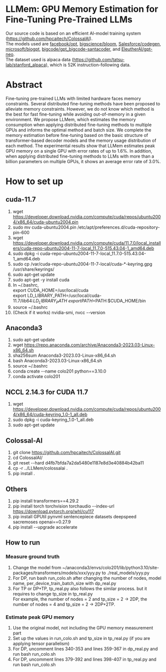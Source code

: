 # LLMem: GPU Memory Estimation for Fine-Tuning Pre-Trained LLMs

Our source code is based on an efficient AI-model training system (https://github.com/hpcaitech/ColossalAI). \
The models used are [facebook/opt](https://huggingface.co/docs/transformers/model_doc/opt), [bigscience/bloom](https://huggingface.co/docs/transformers/model_doc/bloom), [Salesforce/codegen](https://huggingface.co/docs/transformers/model_doc/codegen), [microsoft/biogpt](https://huggingface.co/docs/transformers/model_doc/biogpt), [bigcode/gpt_bigcode-santacoder](https://huggingface.co/docs/transformers/model_doc/gpt_bigcode), and [EleutherAI/gpt-neo](https://huggingface.co/docs/transformers/model_doc/gpt_neo). \
The dataset used is alpaca data (https://github.com/tatsu-lab/stanford_alpaca), which is 52K instruction-following data.

# Abstract
Fine-tuning pre-trained LLMs with limited hardware faces memory constraints. Several distributed fine-tuning methods have been proposed to alleviate memory constraints. However, we do not know which method is the best for fast fine-tuning while avoiding out-of-memory in a given environment. We propose LLMem, which estimates the memory consumption when applying distributed fine-tuning methods to multiple GPUs and informs the optimal method and batch size. We complete the memory estimation before fine-tuning based on the basic structure of transformer-based decoder models and the memory usage distribution of each method. The experimental results show that LLMem estimates peak GPU memory on a single GPU with error rates of up to 1.6\%. In addition, when applying distributed fine-tuning methods to LLMs with more than a billion parameters on multiple GPUs, it shows an average error rate of 3.0\%.

# How to set up
## cuda-11.7
1. wget https://developer.download.nvidia.com/compute/cuda/repos/ubuntu2004/x86_64/cuda-ubuntu2004.pin
2. sudo mv cuda-ubuntu2004.pin /etc/apt/preferences.d/cuda-repository-pin-600
3. wget https://developer.download.nvidia.com/compute/cuda/11.7.0/local_installers/cuda-repo-ubuntu2004-11-7-local_11.7.0-515.43.04-1_amd64.deb
4. sudo dpkg -i cuda-repo-ubuntu2004-11-7-local_11.7.0-515.43.04-1_amd64.deb
5. sudo cp /var/cuda-repo-ubuntu2004-11-7-local/cuda-*-keyring.gpg /usr/share/keyrings/
6. sudo apt-get update
7. sudo apt-get -y install cuda
8. In ~/.bashrc, \
      export CUDA_HOME=/usr/local/cuda \
      export LD_LIBRARY_PATH=/usr/local/cuda-11.7/lib64:$LD_LIBRARY_PATH \
      export PATH=$PATH:$CUDA_HOME/bin
9. source ~/.bashrc
10. (Check if it works) nvidia-smi, nvcc --version

## Anaconda3
1. sudo apt-get update
2. wget https://repo.anaconda.com/archive/Anaconda3-2023.03-Linux-x86_64.sh
3. sha256sum Anaconda3-2023.03-Linux-x86_64.sh
4. bash Anaconda3-2023.03-Linux-x86_64.sh
5. source ~/.bashrc
6. conda create --name colo201 python==3.10.0
7. conda activate colo201

## NCCL 2.14.3 for CUDA 11.7
1. wget https://developer.download.nvidia.com/compute/cuda/repos/ubuntu2004/x86_64/cuda-keyring_1.0-1_all.deb
2. sudo dpkg -i cuda-keyring_1.0-1_all.deb
3. sudo apt-get update

## Colossal-AI
1. git clone https://github.com/hpcaitech/ColossalAI.git
2. cd ColossalAI/
3. git reset --hard d4fb7bfda7a2da5480e1187e8d3e40884b42ba11
4. cp -r ../LLMem/colossalai .
5. pip install .

## Others
1. pip install transformers==4.29.2
2. pip install torch torchvision torchaudio --index-url https://download.pytorch.org/whl/cu117
3. pip install GPUtil pynvml sentencepiece datasets deepspeed sacremoses openai==0.27.9
4. pip install --upgrade accelerate

## How to run
### Measure ground truth
1. Change the model from ~/anaconda3/envs/colo201/lib/python3.10/site-packages/transformers/models/xxx/yyy.py to ./real_models/yyy.py
2. For DP, run bash run_colo.sh after changing the number of nodes, model name, per_device_train_batch_size with dp_real.py
3. For TP or DP+TP, tp_real.py also follows the similar process. but it requires to change tp_size in tp_real.py \
   For example, the number of nodes = 2 and tp_size = 2 -> 2DP, the number of nodes = 4 and tp_size = 2 -> 2DP+2TP.
### Estimate peak GPU memory
1. Use the original model, not including the GPU memory measurement part
2. Set up the values in run_colo.sh and tp_size in tp_real.py (if you are applying tensor parallelism)
3. For DP, uncomment lines 340-353 and lines 359-367 in dp_real.py and run bash run_colo.sh
4. For DP, uncomment lines 379-392 and lines 398-407 in tp_real.py and run bash run_colo.sh
